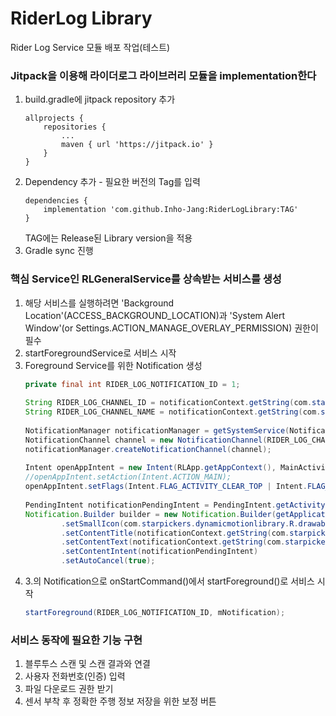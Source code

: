 # RiderLog Library
Rider Log Service 모듈 배포 작업(테스트)

### Jitpack을 이용해 라이더로그 라이브러리 모듈을 implementation한다
   1. build.gradle에 jitpack repository 추가
       ```
       allprojects {
           repositories {
               ...
               maven { url 'https://jitpack.io' }
           }
       }
       ```
   2. Dependency 추가 - 필요한 버전의 Tag를 입력
       ```
       dependencies {
           implementation 'com.github.Inho-Jang:RiderLogLibrary:TAG'
       }
       ```
       TAG에는 Release된 Library version을 적용
   3. Gradle sync 진행
### 핵심 Service인 RLGeneralService를 상속받는 서비스를 생성
   1. 해당 서비스를 실행하려면 'Background Location'(ACCESS_BACKGROUND_LOCATION)과 'System Alert Window'(or Settings.ACTION_MANAGE_OVERLAY_PERMISSION) 권한이 필수
   2. startForegroundService로 서비스 시작
   3. Foreground Service를 위한 Notification 생성
       ```java
       private final int RIDER_LOG_NOTIFICATION_ID = 1;
   
       String RIDER_LOG_CHANNEL_ID = notificationContext.getString(com.starpickers.riderloglibrary.R.string.notification_id);
       String RIDER_LOG_CHANNEL_NAME = notificationContext.getString(com.starpickers.riderloglibrary.R.string.notification_name);
    
       NotificationManager notificationManager = getSystemService(NotificationManager.class);
       NotificationChannel channel = new NotificationChannel(RIDER_LOG_CHANNEL_ID, RIDER_LOG_CHANNEL_NAME, NotificationManager.IMPORTANCE_HIGH);
       notificationManager.createNotificationChannel(channel);
        
       Intent openAppIntent = new Intent(RLApp.getAppContext(), MainActivity.class);
       //openAppIntent.setAction(Intent.ACTION_MAIN);
       openAppIntent.setFlags(Intent.FLAG_ACTIVITY_CLEAR_TOP | Intent.FLAG_ACTIVITY_SINGLE_TOP);
        
       PendingIntent notificationPendingIntent = PendingIntent.getActivity(context, RIDER_LOG_NOTIFICATION_ID, openAppIntent, PendingIntent.FLAG_UPDATE_CURRENT | PendingIntent.FLAG_IMMUTABLE);
       Notification.Builder builder = new Notification.Builder(getApplicationContext(), RIDER_LOG_CHANNEL_ID)
               .setSmallIcon(com.starpickers.dynamicmotionlibrary.R.drawable.ic_logo)
               .setContentTitle(notificationContext.getString(com.starpickers.dynamicmotionlibrary.R.string.running_service_title))
               .setContentText(notificationContext.getString(com.starpickers.dynamicmotionlibrary.R.string.running_service_message))
               .setContentIntent(notificationPendingIntent)
               .setAutoCancel(true);
       ```
   4. 3.의 Notification으로 onStartCommand()에서 startForeground()로 서비스 시작
       ```java
       startForeground(RIDER_LOG_NOTIFICATION_ID, mNotification);
       ```
### 서비스 동작에 필요한 기능 구현
   1. 블루투스 스캔 및 스캔 결과와 연결
   2. 사용자 전화번호(인증) 입력
   3. 파일 다운로드 권한 받기
   4. 센서 부착 후 정확한 주행 정보 저장을 위한 보정 버튼
